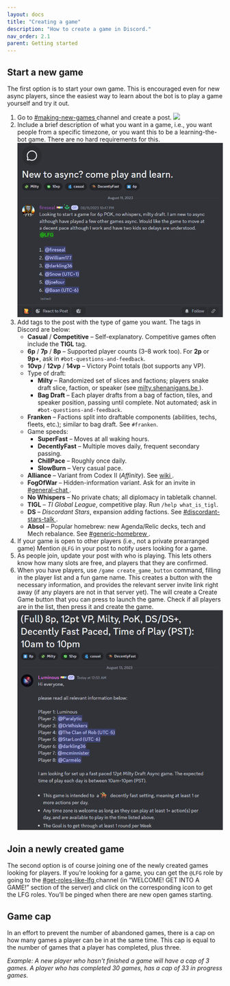 ```yaml
---
layout: docs
title: "Creating a game"
description: "How to create a game in Discord."
nav_order: 2.1
parent: Getting started
---
```


## Start a new game

The first option is to start your own game. This is encouraged even for new async players, since the easiest way to learn about the bot is to play a game yourself and try it out.

1. Go to [#making-new-games <i class="fa-solid fa-arrow-up-right-from-square"></i>](https://discord.com/channels/943410040369479690/1064017530391379998) channel and create a post. 
![](/assets/images/getting-started/create-game.gif)
2. Include a brief description of what you want in a game, i.e., you want people from a specific timezone, or you want this to be a learning-the-bot game. There are no hard requirements for this.
![](/assets/images/getting-started/1-start-new-game.png)
3. Add tags to the post with the type of game you want. The tags in Discord are below:
    - **Casual** / **Competitive** – Self-explanatory. Competitive games often include the **TIGL** tag.  
    - **6p** / **7p** / **8p** – Supported player counts (3–8 work too). For **2p** or **9p+**, ask in `#bot-questions-and-feedback`.  
    - **10vp** / **12vp** / **14vp** – Victory Point totals (bot supports any VP).  
    - Type of draft:
        - **Milty** – Randomized set of slices and factions; players snake draft slice, faction, or speaker (see [milty.shenanigans.be <i class="fa-solid fa-arrow-up-right-from-square"></i>](https://milty.shenanigans.be/)).  
        - **Bag Draft** – Each player drafts from a bag of faction, tiles, and speaker position, passing until complete. Not automated; ask in `#bot-questions-and-feedback`.  
    - **Franken** – Factions split into draftable components (abilities, techs, fleets, etc.); similar to bag draft. See `#franken`.  
    - Game speeds:
        - **SuperFast** – Moves at all waking hours.  
        - **DecentlyFast** – Multiple moves daily, frequent secondary passing.  
        - **ChillPace** – Roughly once daily.  
        - **SlowBurn** – Very casual pace.  
    - **Alliance** – Variant from Codex II (*Affinity*). See [wiki <i class="fa-solid fa-arrow-up-right-from-square"></i>](https://twilight-imperium.fandom.com/wiki/Alliance_Game_Variant).  
    - **FogOfWar** – Hidden-information variant. Ask for an invite in [#general-chat <i class="fa-solid fa-arrow-up-right-from-square"></i>](https://discord.com/channels/943410040369479690/1025083568839471165).  
    - **No Whispers** – No private chats; all diplomacy in tabletalk channel.  
    - **TIGL** – *TI Global League*, competitive play. Run `/help what_is_tigl`.  
    - **DS** – *Discordant Stars*, expansion adding factions. See [#discordant-stars-talk <i class="fa-solid fa-arrow-up-right-from-square"></i>](https://discord.com/channels/943410040369479690/1168522933283598437).  
    - **Absol** – Popular homebrew: new Agenda/Relic decks, tech and Mech rebalance. See [#generic-homebrew <i class="fa-solid fa-arrow-up-right-from-square"></i>](https://discord.com/channels/943410040369479690/1370477581094224003).  
3. If your game is open to other players (i.e., not a private prearranged game) Mention `@LFG` in your post to notify users looking for a game.
4. As people join, update your post with who is playing. This lets others know how many slots are free, and players that they are confirmed.
5. When you have players, use `/game create_game_button` command, filling in the player list and a fun game name. This creates a button with the necessary information, and provides the relevant server invite link right away (if any players are not in that server yet). The will create a Create Game button that you can press to launch the game. Check if all players are in the list, then press it and create the game.
![](/assets/images/getting-started/2-start-new-game.png)

## Join a newly created game

The second option is of course joining one of the newly created games looking for players. If you’re looking for a game, you can get the `@LFG` role by going to the [#get-roles-like-lfg <i class="fa-solid fa-arrow-up-right-from-square"></i>](https://discord.com/channels/943410040369479690/947312278246658108) channel (in “WELCOME! GET INTO A GAME!” section of the server) and click on the corresponding icon to get the LFG roles.  You’ll be pinged when there are new open games starting. 


## Game cap

In an effort to prevent the number of abandoned games, there is a cap on how many games a player can be in at the same time. This cap is equal to the number of games that a player has completed, plus three. 

_Example: A new player who hasn't finished a game will have a cap of 3 games. A player who has completed 30 games, has a cap of 33 in progress games._